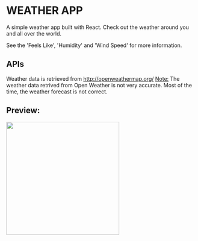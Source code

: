 # WEATHER APP
A simple weather app built with React.
Check out the weather around you and all over the world.

See the 'Feels Like', 'Humidity' and 'Wind Speed' for more information.

## APIs
Weather data is retrieved from http://openweathermap.org/
<u>Note:</u> The weather data retrived from Open Weather is not very accurate. Most of the time, the weather forecast is not correct.

## Preview:

<img src="![Screenshot 2023-12-10 at 16 56 12](https://github.com/yaelshteiman/weather-app/assets/89336487/f6f67ef4-7b1d-4f65-9072-3b97b2e06846)" width="300">

